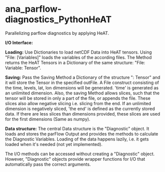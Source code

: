 # ana_parflow-diagnostics_PythonHeAT

Parallelizing parflow diagnostics by applying HeAT.

****I/O Interface:****

**Loading:**
Use Dictionaries to load netCDF Data into HeAT tensors. Using "File: [Variables]" loads the variables of the according files. The Method returns the HeAT Tensors in a Dictionary of the same structure: "File: Variable: Tensor".

**Saving:**
Pass the Saving Method a Dictionary of the structure "<Variable>: Tensor" and it will store the Tensor in the specified outFile. A File construct consisting of the time, levels, lat, lon dimensions will be generated. 'time' is generated as an unlimited dimension. Also, the saving Method allows slices, such that the tensor will be stored in only a part of the file, or appends the file. These slices also allow negative slicing i.e. slicing from the end. If an unlimited dimension is negatively sliced, 'the end' is defined as the currently stored data. If there are less slices than dimensions provided, these slices are used for the first dimensions (Same as numpy).

**Data structure:**
The central Data structure is the "Diagnostic" object. It loads and stores the parFlow Output and provides the methods to calculate the Diagnostic Variables. Loading of the data happens lazily, i.e. it gets loaded when it's needed (not yet implemented).

The I/O methods can be accessed without creating a "Diagnostic" object. However, "Diagnostic" objects provide wrapper functions for I/O that automatically pass the correct arguments.
